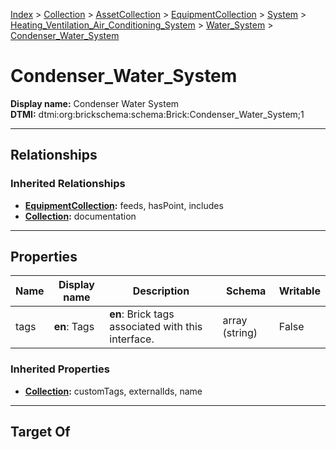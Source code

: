 [Index](../../../../../../Index.md) > [Collection](../../../../../Collection.md) > [AssetCollection](../../../../AssetCollection.md) > [EquipmentCollection](../../../EquipmentCollection.md) > [System](../../System.md) > [Heating_Ventilation_Air_Conditioning_System](../Heating_Ventilation_Air_Conditioning_System.md) > [Water_System](Water_System.md) > [Condenser_Water_System](#)
# Condenser_Water_System

**Display name:** Condenser Water System<br />
**DTMI:** dtmi:org:brickschema:schema:Brick:Condenser_Water_System;1

---

## Relationships
### Inherited Relationships
* **[EquipmentCollection](../../../EquipmentCollection.md):** feeds, hasPoint, includes
* **[Collection](../../../../../Collection.md):** documentation

---

## Properties
|Name|Display name|Description|Schema|Writable|
|-|-|-|-|-|
|tags|**en**: Tags|**en**: Brick tags associated with this interface.|array (string)|False|
### Inherited Properties
* **[Collection](../../../../../Collection.md):** customTags, externalIds, name

---

## Target Of
